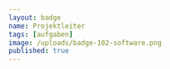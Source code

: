 ```yaml
---
layout: badge
name: Projektleiter
tags: [aufgaben]
image: /uploads/badge-102-software.png
published: true
---
```


